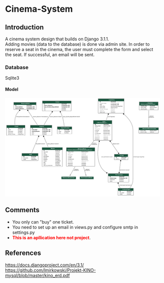 # Cinema-System
## Introduction
A cinema system design that builds on Django 3.1.1.  
Adding movies (data to the database) is done via admin site.
In order to reserve a seat in the cinema, the user must complete the form and select the seat. If successful, an email will be sent.
### Database
Sqlite3
#### Model
![My app model](myapp_models.png)
## Comments
* You only can "buy" one ticket.
* You need to set up an email in views.py and configure smtp in settings.py
* <span style="color:red">**This is an apllication here not project**</span>.
## References
https://docs.djangoproject.com/en/3.1/  
https://github.com/lmirkowski/Projekt-KINO-mysql/blob/master/kino_erd.pdf

